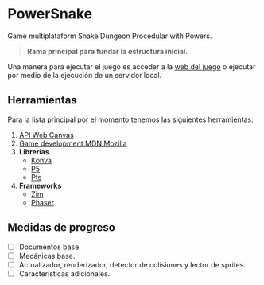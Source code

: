 # PowerSnake
Game multiplataform Snake Dungeon Procedular with Powers.

> **Rama principal para fundar la estructura inicial.**

Una manera para ejecutar el juego es acceder a la [web del juego][game] o ejecutar por medio de la ejecución de un servidor local.

## Herramientas
Para la lista principal por el momento tenemos las siguientes herramientas:

1. [API Web Canvas](https://developer.mozilla.org/en-US/docs/Web/API/Canvas_API)
2. [Game development MDN Mozilla](https://developer.mozilla.org/en-US/docs/Games)
3. **Librerías**
   * [Konva](https://konvajs.org/)
   * [P5](https://p5js.org/)
   * [Pts](https://ptsjs.org/)
4. **Frameworks**
   * [Zim](https://zimjs.com/)
   * [Phaser](https://phaser.io/)


## Medidas de progreso
* [ ] Documentos base.
* [ ] Mecánicas base.
* [ ] Actualizador, renderizador, detector de colisiones y lector de sprites.
* [ ] Características adicionales.

[game]: https://akzule.github.io/PowerSnake/
